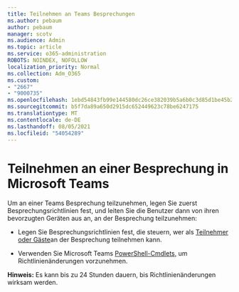 ```yaml
---
title: Teilnehmen an Teams Besprechungen
ms.author: pebaum
author: pebaum
manager: scotv
ms.audience: Admin
ms.topic: article
ms.service: o365-administration
ROBOTS: NOINDEX, NOFOLLOW
localization_priority: Normal
ms.collection: Adm_O365
ms.custom:
- "2667"
- "9000735"
ms.openlocfilehash: 1ebd54843fb99e144580dc26ce382039b5a6b0c3d85d1be45b2b49a0e92f5d46
ms.sourcegitcommit: b5f7da89a650d2915dc652449623c78be6247175
ms.translationtype: MT
ms.contentlocale: de-DE
ms.lasthandoff: 08/05/2021
ms.locfileid: "54054289"
---
```

# <a name="join-a-meeting-in-teams"></a>Teilnehmen an einer Besprechung in Microsoft Teams

Um an einer Teams Besprechung teilzunehmen, legen Sie zuerst Besprechungsrichtlinien fest, und leiten Sie die Benutzer dann von ihren bevorzugten Geräten aus an, an der Besprechung teilzunehmen:

- Legen Sie Besprechungsrichtlinien fest, die steuern, wer als [Teilnehmer oder Gäste](https://docs.microsoft.com/microsoftteams/meeting-policies-in-teams#meeting-policy-settings---participants--guests)an der Besprechung teilnehmen kann. 

- Verwenden Sie Microsoft Teams [PowerShell-Cmdlets,](https://docs.microsoft.com/microsoftteams/teams-powershell-overview) um Richtlinienänderungen vorzunehmen.    

**Hinweis:** Es kann bis zu 24 Stunden dauern, bis Richtlinienänderungen wirksam werden.